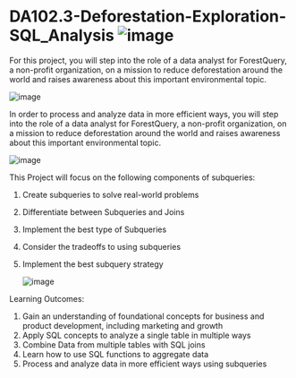 # DA102.3-Deforestation-Exploration-SQL_Analysis  ![image](https://github.com/SOMPODDA/DA102-Deforestation-Exploration-Project-II/assets/70188796/100a639b-15dd-4724-af93-c228dc40ece7)


For this project, you will step into the role of a data analyst for ForestQuery, a non-profit organization, on a mission to reduce deforestation around the world and raises awareness about this important environmental topic. 

   ![image](https://github.com/SOMPODDA/DA102-Deforestation-Exploration-Project-II/assets/70188796/108393e7-f4a1-4ebf-858c-595a6ca758a1)


In order to process and analyze data in more efficient ways, you will step into the role of a data analyst for ForestQuery, a non-profit organization, on a mission to reduce deforestation around the world and raises awareness about this important environmental topic. 

   ![image](https://github.com/SOMPODDA/DA102-Deforestation-Exploration-Project-II/assets/70188796/2e5a7c6b-3e42-4593-b931-cb2fa7558fd5)


This Project will focus on the following components of subqueries:

1.  Create subqueries to solve real-world problems
2.  Differentiate between Subqueries and Joins
3.  Implement the best type of Subqueries
4.  Consider the tradeoffs to using subqueries
5.  Implement the best subquery strategy

       ![image](https://github.com/SOMPODDA/DA102-Deforestation-Exploration-Project-II/assets/70188796/45d5ccf5-e72e-4b0b-ac69-7989f1e9f636)


Learning Outcomes:

1. Gain an understanding of foundational concepts for business and product development, including marketing and growth
2. Apply SQL concepts to analyze a single table in multiple ways
3. Combine Data from multiple tables with SQL joins
4. Learn how to use SQL functions to aggregate data
5. Process and analyze data in more efficient ways using subqueries
